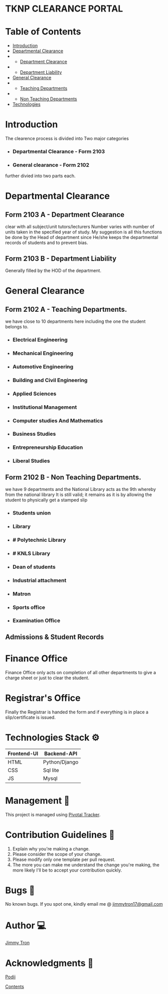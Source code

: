 # TKNP CLEARANCE PORTAL
# Table of Contents
* [Introduction](#Introduction)
* [Departmental Clearance](#Departmental-Clearance)
* * [Department Clearance](##Form-2103-A---Department-Clearance)
* * [Department Liability](##Form-2103-B---Department-Liability)
* [General Clearance](#General-Clearance)
* * [Teaching Departments](##Form-2102-A---Teaching-Departments) 
* * [Non Teaching Departments](##Form-2102-B---Non-Teaching-Departments) 
* [Technologies](#Technologies-Stack-gear)
# Introduction
The clearence process is divided into Two major categories
- ###  Departmental Clearance - Form 2103
- ###  General clearance - Form 2102
further divied into two parts each.

# Departmental Clearance

## Form 2103 A - Department Clearance
clear with all subject/unit tutors/lecturers
Number varies with number of units taken in the specified year of study.
My suggestion is all this functions be done by the Head of department since He/she keeps the departmental records of students and to prevent bias.

## Form 2103 B - Department Liability
Generally filled by the HOD of the department. 

# General Clearance 
## Form 2102 A - Teaching Departments.
we have close to 10 departments here including the one the student belongs to.
- ###  Electrical Engineering
- ###  Mechanical Engineering
- ###  Automotive Engineering
- ###  Building and Civil Engineering
- ###  Applied Sciences
- ###  Institutional Management
- ###  Computer studies And Mathematics
- ###  Business Studies
- ###  Entrepreneurship Education
- ###  Liberal Studies
## Form 2102 B - Non Teaching Departments.
we have 9 departments and the National Library acts as the 9th 
whereby from the national library It is still valid; it remains as it is by allowing the student to physically get a stamped slip
- ###  Students union
- ###  Library
- ### # Polytechnic Library
- ### # KNLS Library
- ###  Dean of students
- ###  Industrial attachment
- ###  Matron
- ###  Sports office
- ###  Examination Office
 ## Admissions & Student Records
# Finance Office
Finance Office only acts on completion of all other departments to give a charge sheet or just to clear the student.
# Registrar's Office
Finally the Registrar is handed the form and if everything is in place a slip/certificate is issued.

# Technologies Stack :gear:
| Frontend-UI | Backend-API    |
| ---------   | -----------    |
| HTML        | Python/Django  |
| CSS         | Sql lite       |
| JS          | Mysql          |

# Management :pencil:
This project is managed using [Pivotal Tracker](https://www.pivotaltracker.com/n/projects/2361810).

# Contribution Guidelines :two_men_holding_hands:
1. Explain why you're making a change.
2. Please consider the scope of your change.
3. Please modify only one template per pull request.
4. The more you can make me understand the change you're making, the more likely I'll be to accept your contribution quickly.

# Bugs :bug:
No known bugs.
If you spot one, kindly email me @ jimmytron17@gmail.com

# Author :computer:
	 
[Jimmy Tron](https://github.com/JimmyTron/)

# Acknowledgments :bow:
[Podii](https://www.podiihq.com)

[Contents](#Table-of-Contents)

